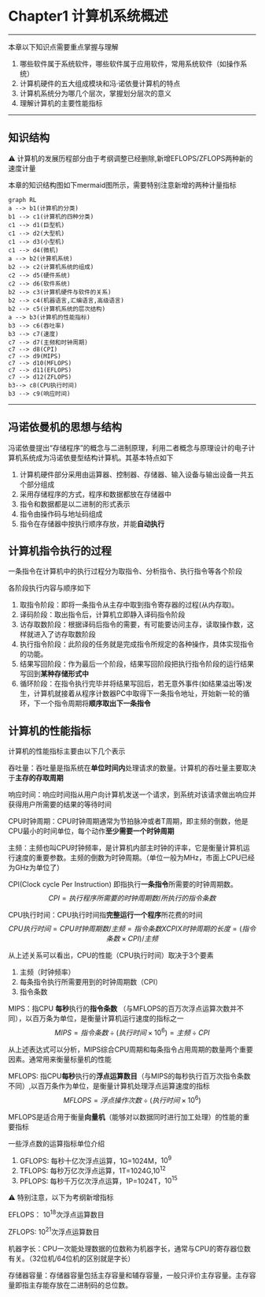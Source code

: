 # Chapter1 计算机系统概述

---

本章以下知识点需要重点掌握与理解
1. 哪些软件属于系统软件，哪些软件属于应用软件，常用系统软件（如操作系统）
2. 计算机硬件的五大组成模块和冯·诺依曼计算机的特点
3. 计算机系统分为哪几个层次，掌握划分层次的意义
4. 理解计算机的主要性能指标

---

## 知识结构

:warning: 计算机的发展历程部分由于考纲调整已经删除,新增EFLOPS/ZFLOPS两种新的速度计量

本章的知识结构图如下mermaid图所示，需要特别注意新增的两种计量指标

```mermaid
graph RL
a --> b1(计算机的分类)
b1 --> c1(计算机的四种分类)
c1 --> d1(巨型机)
c1 --> d2(大型机)
c1 --> d3(小型机)
c1 --> d4(微机)
a --> b2(计算机系统)
b2 --> c2(计算机系统的组成)
c2 --> d5(硬件系统)
c2 --> d6(软件系统)
b2 --> c3(计算机硬件与软件的关系)
b2 --> c4(机器语言,汇编语言,高级语言)
b2 --> c5(计算机系统的层次结构)
a --> b3(计算机的性能指标)
b3 --> c6(吞吐率)
b3 --> c7(速度)
c7 --> d7(主频和时钟周期)
c7 --> d8(CPI)
c7 --> d9(MIPS)
c7 --> d10(MFLOPS)
c7 --> d11(EFLOPS)
c7 --> d12(ZFLOPS)
b3--> c8(CPU执行时间)
b3 --> c9(响应时间)
```
---

## 冯诺依曼机的思想与结构

冯诺依曼提出“存储程序”的概念与二进制原理，利用二者概念与原理设计的电子计算机系统成为冯诺依曼型结构计算机。其基本特点如下
1. 计算机硬件部分采用由运算器、控制器、存储器、输入设备与输出设备一共五个部分组成
2. 采用存储程序的方式，程序和数据都放在存储器中
3. 指令和数据都是以二进制的形式表示
4. 指令由操作码与地址码组成
5. 指令在存储器中按执行顺序存放，并能**自动执行**


## 计算机指令执行的过程

一条指令在计算机中的执行过程分为取指令、分析指令、执行指令等各个阶段

各阶段执行内容与顺序如下
1. 取指令阶段：即将一条指令从主存中取到指令寄存器的过程(从内存取)。
2. 译码阶段：取出指令后，计算机立即静入译码指令阶段
3. 访存取数阶段：根据译码后指令的需要，有可能要访问主存，读取操作数，这样就进入了访存取数阶段
4. 执行指令阶段：此阶段的任务就是完成指令所规定的各种操作，具体实现指令的功能。
5. 结果写回阶段：作为最后一个阶段，结果写回阶段把执行指令阶段的运行结果写回到**某种存储形式中**
6. 循环阶段：在指令执行完毕并将结果写回后，若无意外事件(如结果溢出等)发生，计算机就接着从程序计数器PC中取得下一条指令地址，开始新一轮的循环，下一个指令周期将**顺序取出下一条指令**

## 计算机的性能指标

计算机的性能指标主要由以下几个表示

吞吐量：吞吐量是指系统在**单位时间内**处理请求的数量。计算机的吞吐量主要取决于**主存的存取周期**

响应时间：响应时间指从用户向计算机发送一个请求，到系统对该请求做出响应并获得用户所需要的结果的等待时间

CPU时钟周期：CPU时钟周期通常为节拍脉冲或者T周期，即主频的倒数，他是CPU最小的时间单位，每个动作**至少需要一个时钟周期**

主频：主频也叫CPU时钟频率，是计算机内部主时钟的评率，它是衡量计算机运行速度的重要参数。主频的倒数为时钟周期。（单位一般为MHz，市面上CPU已经为GHz为单位了）

CPI(Clock cycle Per Instruction) 即指执行**一条指令**所需要的时钟周期数。
$$
    CPI = 执行程序所需要的时钟周期数 / 所执行的指令条数
$$

CPU执行时间：CPU执行时间指**完整运行一个程序**所花费的时间
$$
    CPU执行时间 = CPU时钟周期数/主频 = 指令条数 X CPI X 时钟周期的长度
                = (指令条数 \times CPI)/主频
$$

从上述关系可以看出，CPU的性能（CPU执行时间）取决于3个要素
1. 主频（时钟频率）
2. 每条指令执行所需要用到的时钟周期数（CPI）
3. 指令条数

MIPS：指CPU **每秒**执行的**指令条数** （与MFLOPS的百万次浮点运算次数并不同），以百万条为单位，是衡量计算机运行速度的指标之一
$$
    MIPS = 指令条数\div(执行时间\times10^6) = 主频 \div CPI
$$

从上述表达式可以分析，MIPS综合CPU周期和每条指令占用周期的数量两个重要因素。通常用来衡量标量机的性能

MFLOPS: 指CPU**每秒**执行的**浮点运算数目**（与MIPS的每秒执行百万次指令条数不同）,以百万条作为单位，是衡量计算机处理浮点运算速度的指标
$$
    MFLOPS = 浮点操作次数\div(执行时间\times10^6)
$$

MFLOPS是适合用于衡量**向量机**（能够对以数据同时进行加工处理）的性能的重要指标

一些浮点数的运算指标单位介绍
1. GFLOPS: 每秒十亿次浮点运算，1G=1024M，$10^9$
2. TFLOPS: 每秒万亿次浮点运算，1T=1024G,$10^{12}$
3. PFLOPS: 每秒千万亿次浮点运算，1P=1024T，$10^{15}$

:warning: 特别注意，以下为考纲新增指标

EFLOPS： $10^{18}$次浮点运算数目

ZFLOPS:  $10^{21}$次浮点运算数目

机器字长：CPU一次能处理数据的位数称为机器字长，通常与CPU的寄存器位数有关。（32位机/64位机的区别就是字长）

存储器容量：存储器容量包括主存容量和辅存容量，一般只评价主存容量。主存容量即指主存能存放在二进制码的总位数。

